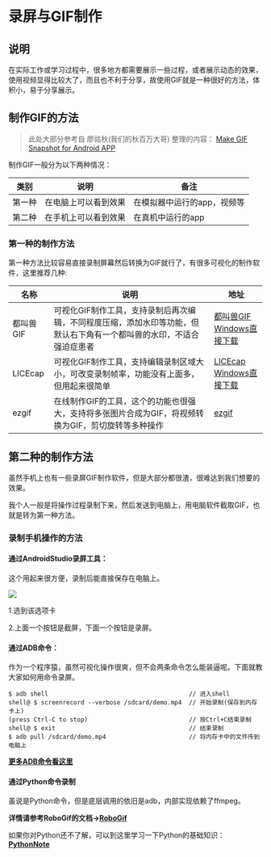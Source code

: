 # 录屏与GIF制作

## 说明
在实际工作或学习过程中，很多地方都需要展示一些过程，或者展示动态的效果，使用视频显得比较大了，而且也不利于分享，故使用GIF就是一种很好的方法，体积小，易于分享展示。

## 制作GIF的方法
> 此处大部分参考自 廖祜秋(我们的秋百万大哥) 整理的内容： [Make GIF Snapshot for Android APP](http://www.liaohuqiu.net/posts/make-gif-for-android-app/)

制作GIF一般分为以下两种情况：

类别 | 说明 | 备注
--- | --- |  ---
第一种 | 在电脑上可以看到效果 | 在模拟器中运行的app，视频等
第二种 | 在手机上可以看到效果 | 在真机中运行的app

### 第一种的制作方法
第一种方法比较容易直接录制屏幕然后转换为GIF就行了，有很多可视化的制作软件，这里推荐几种:

名称 | 说明 | 地址
  ---  |   ---  |   ---
都叫兽GIF | 可视化GIF制作工具，支持录制后再次编辑，不同程度压缩，添加水印等功能，但默认右下角有一个都叫兽的水印，不适合强迫症患者  | [都叫兽GIF](http://www.reneelab.com.cn)<br/>[Windows直接下载](http://www.reneelab.com.cn/download-center/renee-gifer)
LICEcap | 可视化GIF制作工具，支持编辑录制区域大小，可改变录制帧率，功能没有上面多，但用起来很简单 | [LICEcap](http://www.cockos.com/licecap/)<br/>[Windows直接下载](http://www.cockos.com/licecap/licecap123-install.exe) 
ezgif | 在线制作GIF的工具，这个的功能也很强大，支持将多张图片合成为GIF，将视频转换为GIF，剪切旋转等多种操作 | [ezgif](http://ezgif.com/)

## 第二种的制作方法
虽然手机上也有一些录屏GIF制作软件，但是大部分都很渣，很难达到我们想要的效果。

我个人一般是将操作过程录制下来，然后发送到电脑上，用电脑软件截取GIF，也就是转为第一种方法。

### 录制手机操作的方法

#### 通过AndroidStudio录屏工具：

这个用起来很方便，录制后能直接保存在电脑上。

![](http://ww3.sinaimg.cn/large/005Xtdi2jw1f13ro2pqw2j30bd0ahwfi.jpg)

1.选到该选项卡

2.上面一个按钮是截屏，下面一个按钮是录屏。

#### 通过ADB命令：

作为一个程序猿，虽然可视化操作很爽，但不会两条命令怎么能装逼呢。下面就教大家如何用命令录屏。

``` shell
$ adb shell                                       // 进入shell
shell@ $ screenrecord --verbose /sdcard/demo.mp4  // 开始录制(保存到内存卡上)
(press Ctrl-C to stop)                            // 按Ctrl+C结束录制
shell@ $ exit                                     // 结束录制
$ adb pull /sdcard/demo.mp4                       // 将内存卡中的文件传到电脑上
```
**[更多ADB命令看这里](http://developer.android.com/tools/help/shell.html#screenrecord)**

#### 通过Python命令录制

虽说是Python命令，但是底层调用的依旧是adb，内部实现依赖了ffmpeg。

**详情请参考RoboGif的文档->[RoboGif](https://github.com/GcsSloop/RoboGif)**

如果你对Python还不了解，可以到这里学习一下Python的基础知识：**[PythonNote](https://github.com/GcsSloop/PythonNote)**




